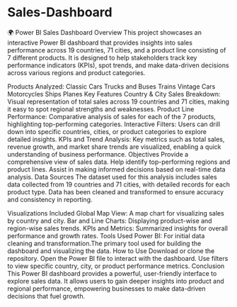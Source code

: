 # Sales-Dashboard
🌍 Power BI Sales Dashboard 
Overview
This project showcases an interactive Power BI dashboard that provides insights into sales performance across 19 countries, 71 cities, and a product line consisting of 7 different products. It is designed to help stakeholders track key performance indicators (KPIs), spot trends, and make data-driven decisions across various regions and product categories.

Products Analyzed:
Classic Cars
Trucks and Buses
Trains
Vintage Cars
Motorcycles
Ships
Planes
Key Features
Country & City Sales Breakdown: Visual representation of total sales across 19 countries and 71 cities, making it easy to spot regional strengths and weaknesses.
Product Line Performance: Comparative analysis of sales for each of the 7 products, highlighting top-performing categories.
Interactive Filters: Users can drill down into specific countries, cities, or product categories to explore detailed insights.
KPIs and Trend Analysis: Key metrics such as total sales, revenue growth, and market share trends are visualized, enabling a quick understanding of business performance.
Objectives
Provide a comprehensive view of sales data.
Help identify top-performing regions and product lines.
Assist in making informed decisions based on real-time data analysis.
Data Sources
The dataset used for this analysis includes sales data collected from 19 countries and 71 cities, with detailed records for each product type. Data has been cleaned and transformed to ensure accuracy and consistency in reporting.

Visualizations Included
Global Map View: A map chart for visualizing sales by country and city.
Bar and Line Charts: Displaying product-wise and region-wise sales trends.
KPIs and Metrics: Summarized insights for overall performance and growth rates.
Tools Used
Power BI: For initial data cleaning and transformation.The primary tool used for building the dashboard and visualizing the data. 
How to Use
Download or clone the repository.
Open the Power BI file to interact with the dashboard.
Use filters to view specific country, city, or product performance metrics.
Conclusion
This Power BI dashboard provides a powerful, user-friendly interface to explore  sales data. It allows users to gain deeper insights into product and regional performance, empowering businesses to make data-driven decisions that fuel growth.

